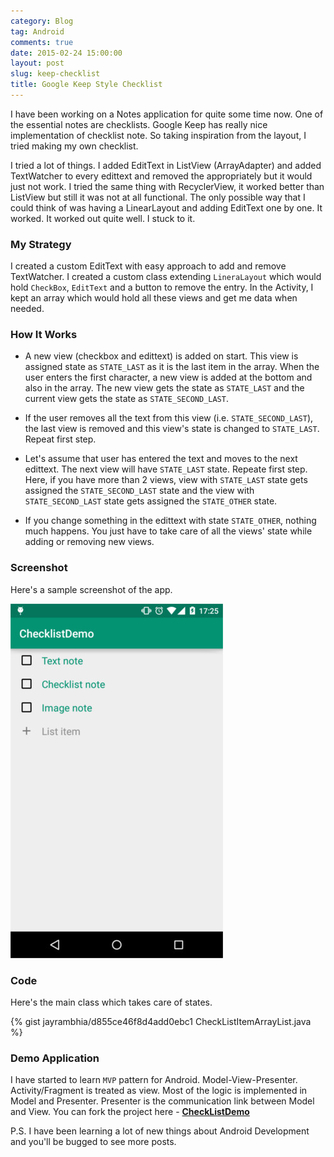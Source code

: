 ```yaml
---
category: Blog
tag: Android
comments: true
date: 2015-02-24 15:00:00
layout: post
slug: keep-checklist
title: Google Keep Style Checklist
---
```


I have been working on a Notes application for quite some time now. One of the essential notes are checklists. Google Keep has really nice implementation of checklist note. So taking inspiration from the layout, I tried making my own checklist.

I tried a lot of things. I added EditText in ListView (ArrayAdapter) and added TextWatcher to every edittext and removed the appropriately but it would just not work. I tried the same thing with RecyclerView, it worked better than ListView but still it was not at all functional. The only possible way that I could think of was having a LinearLayout and adding EditText one by one. It worked. It worked out quite well. I stuck to it.

### My Strategy

I created a custom EditText with easy approach to add and remove TextWatcher. I created a custom class extending `LineraLayout` which would hold `CheckBox`, `EditText` and a button to remove the entry. In the Activity, I kept an array which would hold all these views and get me data when needed.

### How It Works

 - A new view (checkbox and edittext) is added on start. This view is assigned state as `STATE_LAST` as it is the last item in the array. When the user enters the first character, a new view is added at the bottom and also in the array. The new view gets the state as `STATE_LAST` and the current view gets the state as `STATE_SECOND_LAST`.
 
 - If the user removes all the text from this view (i.e. `STATE_SECOND_LAST`), the last view is removed and this view's state is changed to `STATE_LAST`. Repeat first step.
 
 - Let's assume that user has entered the text and moves to the next edittext. The next view will have `STATE_LAST` state. Repeate first step. Here, if you have more than 2 views, view with `STATE_LAST` state gets assigned the `STATE_SECOND_LAST` state and the view with `STATE_SECOND_LAST` state gets assigned the `STATE_OTHER` state.
 
 - If you change something in the edittext with state `STATE_OTHER`, nothing much happens. You just have to take care of all the views' state while adding or removing new views.
 
 ### Screenshot
 
 Here's a sample screenshot of the app.
 
 ![Screenshot](https://github.com/jayrambhia/ChecklistDemo/raw/master/images/screenshot_1.jpg)
 
 ### Code
 
 Here's the main class which takes care of states.
 
 {% gist jayrambhia/d855ce46f8d4add0ebc1 CheckListItemArrayList.java %}
 
 ### Demo Application
 
 I have started to learn `MVP` pattern for Android. Model-View-Presenter. Activity/Fragment is treated as view. Most of the logic is implemented in Model and Presenter. Presenter is the communication link between Model and View. You can fork the project here - **[CheckListDemo](https://github.com/jayrambhia/ChecklistDemo)**
 
 P.S. I have been learning a lot of new things about Android Development and you'll be bugged to see more posts.
